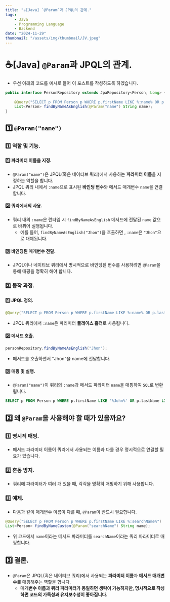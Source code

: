 ```yaml
---
title: "☕️[Java] `@Param`과 JPQL의 관계."
tags:
    - Java
    - Programming Language
    - Backend
date: "2024-11-29"
thumbnail: "/assets/img/thumbnail/JV.jpeg"
---
```


# ☕️[Java] `@Param`과 JPQL의 관계.
- 우선 아래의 코드를 예시로 들어 이 포스트를 작성하도록 하겠습니다.

```java
public interface PersonRepository extends JpaRepository<Person, Long> {
    
    @Query("SELECT p FROM Person p WHERE p.firstName LIKE %:name% OR p.lastName LIKE %:name%")
    List<Person> findByNameAsEnglish(@Param("name") String name);
}
```

## 1️⃣ `@Param("name")`
### 1️⃣ 역할 및 기능.
#### 1️⃣ 파라미터 이름을 지정.
- `@Param("name")`은 JPQL(혹은 네이티브 쿼리)에서 사용하는 **파라미터 이름**을 지정하는 역할을 합니다.
- JPQL 쿼리 내에서 `:name`으로 표시된 **바인딩 변수**와 메서드 매개변수 `name`을 연결합니다.

#### 2️⃣ 쿼리에서의 사용.
- 쿼리 내의 `:name`은 런타임 시 `findByNameAsEnglish` 메서드에 전달된 `name` 값으로 바뀌어 실행됩니다.
    - 예를 들어, `findByNameAsEnglish("Jhon")`을 호출하면 , `:name`은 `"Jhon"`으로 대체됩니다.

#### 3️⃣ 바인딩된 매개변수 전달.
- JPQL이나 네이티브 쿼리에서 명시적으로 바인딩된 변수를 사용하려면 `@Param`을 통해 매핑을 명확히 해야 합니다.

### 2️⃣ 동작 과정.
#### 1️⃣ JPQL 정의.
```java
@Query("SELECT p FROM Person p WHERE p.firstName LIKE %:name% OR p.lastName LIKE %:name%")
```
- JPQL 쿼리에서 `:name`은 파리미터 **플레이스 홀더**로 사용됩니다.

#### 2️⃣ 메서드 호출.
```java
personRepository.findByNameAsEnglish("Jhon");
```
- 메서드를 호출하면서 "Jhon"을 name에 전달합니다.

#### 3️⃣ 매핑 및 실행.
- `@Param("name")`이 쿼리의 `:name`과 메서드 파라미터 `name`을 매핑하여 `SQL`로 변환됩니다.
```sql
SELECT p FROM Person p WHERE p.firstName LIKE '%John%' OR p.lastName LIKE '%John%'
```

## 2️⃣ 왜 `@Param`을 사용해야 할 때가 있을까요?
### 1️⃣ 명시적 매핑.
- 메서드 파라미터 이름이 쿼리에서 사용되는 이름과 다를 경우 명시적으로 연결할 필요가 있습니다.

### 2️⃣ 혼동 방지.
- 쿼리에 파라미터가 여러 개 있을 때, 각각을 명확히 매핑하기 위해 사용합니다.

### 3️⃣ 예제.
- 다음과 같이 매개변수 이름이 다를 때, `@Param`이 반드시 필요합니다.
```java
@Query("SELECT p FROM Person p WHERE p.firstName LIKE %:searchName%")
List<Person> findByNameCustom(@Param("searchName") String name);
```
- 위 코드에서 `name`이라는 메서드 파라미터를 `searchName`이라는 쿼리 파라미터로 매핑합니다.

## 3️⃣ 결론.
- `@Param`은 JPQL(혹은 네이티브 쿼리)에서 사용되는 **파라미터 이름**과 **메서드 매개변수를** 매핑해주는 역할을 합니다.
    - **매개변수 이름과 쿼리 파라미터가 동일하면 생략이 가능하지만, 명시적으로 작성하면 코드의 가독성과 유지보수성이 좋아집니다.**
